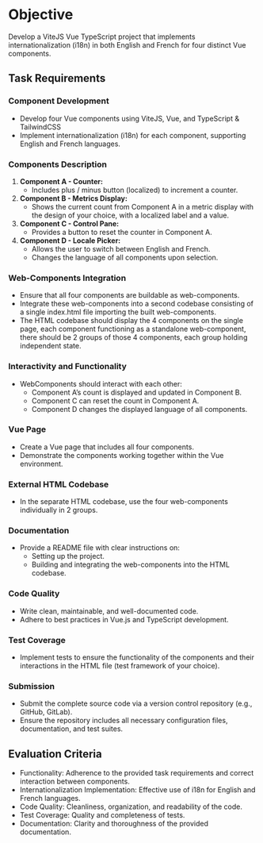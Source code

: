 # Objective

Develop a ViteJS Vue TypeScript project that implements internationalization (i18n) in both English and French for four distinct Vue components.

## Task Requirements

### Component Development

- Develop four Vue components using ViteJS, Vue, and TypeScript & TailwindCSS
- Implement internationalization (i18n) for each component, supporting English and French languages.

### Components Description

1. **Component A - Counter:**
   - Includes plus / minus button (localized) to increment a counter.
2. **Component B - Metrics Display:**
   - Shows the current count from Component A in a metric display with the design of your choice, with a localized label and a value.
3. **Component C - Control Pane:**
   - Provides a button to reset the counter in Component A.
4. **Component D - Locale Picker:**
   - Allows the user to switch between English and French.
   - Changes the language of all components upon selection.

### Web-Components Integration

- Ensure that all four components are buildable as web-components.
- Integrate these web-components into a second codebase consisting of a single index.html file importing the built web-components.
- The HTML codebase should display the 4 components on the single page, each component functioning as a standalone web-component, there should be 2 groups of those 4 components, each group holding independent state.

### Interactivity and Functionality

- WebComponents should interact with each other:
  - Component A’s count is displayed and updated in Component B.
  - Component C can reset the count in Component A.
  - Component D changes the displayed language of all components.

### Vue Page

- Create a Vue page that includes all four components.
- Demonstrate the components working together within the Vue environment.

### External HTML Codebase

- In the separate HTML codebase, use the four web-components individually in 2 groups.

### Documentation

- Provide a README file with clear instructions on:
  - Setting up the project.
  - Building and integrating the web-components into the HTML codebase.

### Code Quality

- Write clean, maintainable, and well-documented code.
- Adhere to best practices in Vue.js and TypeScript development.

### Test Coverage

- Implement tests to ensure the functionality of the components and their interactions in the HTML file (test framework of your choice).

### Submission

- Submit the complete source code via a version control repository (e.g., GitHub, GitLab).
- Ensure the repository includes all necessary configuration files, documentation, and test suites.

## Evaluation Criteria

- Functionality: Adherence to the provided task requirements and correct interaction between components.
- Internationalization Implementation: Effective use of i18n for English and French languages.
- Code Quality: Cleanliness, organization, and readability of the code.
- Test Coverage: Quality and completeness of tests.
- Documentation: Clarity and thoroughness of the provided documentation.

